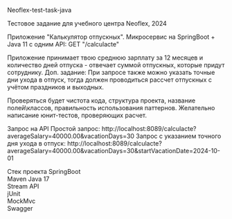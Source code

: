 Neoflex-test-task-java

Тестовое задание для учебного центра Neoflex, 2024

Приложение "Калькулятор отпускных".
Микросервис на SpringBoot + Java 11 c одним API:
GET "/calculacte"

Приложение принимает твою среднюю зарплату за 12 месяцев и количество дней отпуска - отвечает суммой отпускных, которые придут сотруднику.
Доп. задание: При запросе также можно указать точные дни ухода в отпуск, тогда должен проводиться рассчет отпускных с учётом праздников и выходных.

Проверяться будет чистота кода, структура проекта, название полей\классов, правильность использования паттернов. Желательно написание юнит-тестов, проверяющих расчет.

Запрос на API
Простой запрос:
http://localhost:8089/calculacte?averageSalary=40000.00&vacationDays=30
Запрос с указанием точного дня ухода в отпуск:
http://localhost:8089/calculacte?averageSalary=40000.00&vacationDays=30&startVacationDate=2024-10-01

Cтек проекта
SpringBoot  
Maven Java 17   
Stream API   
jUnit   
MockMvc   
Swagger  
